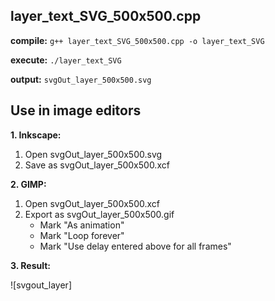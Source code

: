 ## layer_text_SVG_500x500.cpp

**compile:**
`g++ layer_text_SVG_500x500.cpp -o layer_text_SVG`

**execute:**
`./layer_text_SVG`

**output:**
`svgOut_layer_500x500.svg`

## Use in image editors	

**1. Inkscape:**
1. Open svgOut_layer_500x500.svg
2. Save as svgOut_layer_500x500.xcf

**2. GIMP:**
1. Open svgOut_layer_500x500.xcf
2. Export as svgOut_layer_500x500.gif
   - Mark "As animation"
   - Mark "Loop forever"
   - Mark "Use delay entered above for all frames"

**3. Result:**

![svgout_layer]